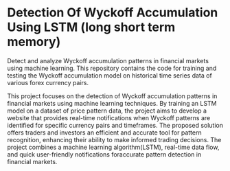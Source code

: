 # Detection Of Wyckoff Accumulation Using LSTM (long short term memory)


Detect and analyze Wyckoff accumulation patterns in financial markets using machine learning. This repository contains the code for training and testing the Wyckoff accumulation model on historical time series data of various forex currency pairs.


This project focuses on the detection of Wyckoff accumulation patterns in financial markets using machine learning techniques. By training an LSTM model on a dataset of price pattern data, the project aims to develop a website that provides real-time notifications when Wyckoff patterns are identified for specific currency pairs and timeframes. The proposed solution offers traders and investors an efficient and accurate tool for pattern recognition, enhancing their ability to make informed trading decisions. The project combines a machine learning algorithm(LSTM), real-time data flow, and quick user-friendly notifications foraccurate pattern detection in financial markets.

